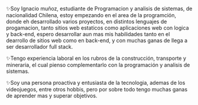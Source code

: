 ✨Soy Ignacio muñoz, estudiante de Programacion y analisis de sistemas, de nacionalidad Chilena, estoy empezando en el area de la programción, donde eh desarrollado varios proyectos, en distintos lenguajes de progamacion, tanto sitios web estaticos como aplicaciones web con logica y back-end, espero desarrollar aun mas mis habilidades tanto en el dearrollo de sitios web como en back-end, y con muchas ganas de llega a ser desarrollador full stack.  

✨Tengo experiencia laboral en los rubros de la construcción, transporte y mineraria, el cual pienso complementarlo con la programación y analisis de sistemas. 

✨Soy una persona proactiva y entusiasta de la tecnologia, ademas de los videojuegos, entre otros hobbis, pero por sobre todo tengo muchas ganas de aprender mas y superar objetivos.

<!---
isaiasMA94/isaiasMA94 is a  special ✨ repository because its `README.md` (this file) appears on your GitHub profile.
You can click the Preview link to take a look at your changes.
--->
